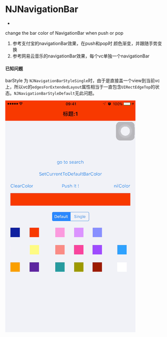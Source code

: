 # NJNavigationBar
-
change the bar color of NavigationBar when push or pop

1. 参考支付宝的navigationBar效果，在push和pop时 颜色渐变，并跟随手势变换
2. 参考网易云音乐的navigationBar效果，每个vc单独一个navigationBar

#### 已知问题
barStyle 为 `NJNavigationBarStyleSingle`时，由于是直接盖一个view到当前vc上，所以vc的`edgesForExtendedLayout`属性相当于一直包含`UIRectEdgeTop`的状态。`NJNavigationBarStyleDefault`无此问题。


![gif](navigationBar.gif)
